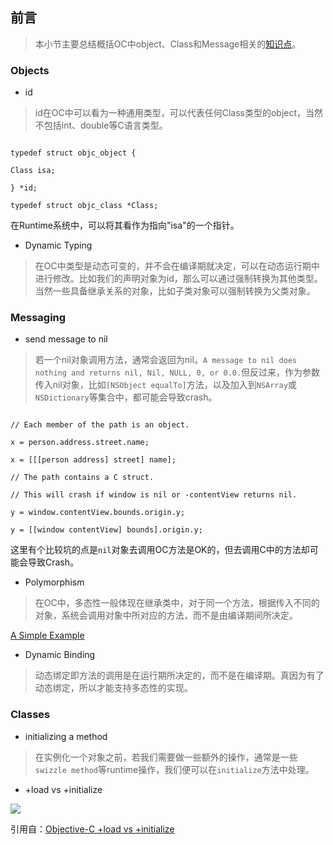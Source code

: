 ## 前言 

> 本小节主要总结概括OC中object、Class和Message相关的[知识点](https://developer.apple.com/library/archive/documentation/Cocoa/Conceptual/ObjectiveC/Chapters/ocObjectsClasses.html#//apple_ref/doc/uid/TP30001163-CH11-SW1)。 

### Objects 

- id 

> id在OC中可以看为一种通用类型，可以代表任何Class类型的object，当然不包括int、double等C语言类型。 

```objc 

typedef struct objc_object { 

Class isa; 

} *id; 

typedef struct objc_class *Class; 

``` 

在Runtime系统中，可以将其看作为指向"isa"的一个指针。 

- Dynamic Typing 

> 在OC中类型是动态可变的，并不会在编译期就决定，可以在动态运行期中进行修改。比如我们的声明对象为id，那么可以通过强制转换为其他类型。当然一些具备继承关系的对象，比如子类对象可以强制转换为父类对象。 

### Messaging 

- send message to nil 

> 若一个nil对象调用方法，通常会返回为nil。```A message to nil does nothing and returns nil, Nil, NULL, 0, or 0.0.```但反过来，作为参数传入nil对象，比如```[NSObject equalTo]```方法，以及加入到```NSArray```或```NSDictionary```等集合中，都可能会导致crash。 

```objc 

// Each member of the path is an object. 

x = person.address.street.name; 

x = [[[person address] street] name]; 

// The path contains a C struct. 

// This will crash if window is nil or -contentView returns nil. 

y = window.contentView.bounds.origin.y; 

y = [[window contentView] bounds].origin.y; 

``` 

这里有个比较坑的点是```nil```对象去调用OC方法是OK的，但去调用C中的方法却可能会导致Crash。 

- Polymorphism 

> 在OC中，多态性一般体现在继承类中，对于同一个方法，根据传入不同的对象，系统会调用对象中所对应的方法，而不是由编译期间所决定。 

[A Simple Example](https://www.tutorialspoint.com/objective_c/objective_c_polymorphism.htm) 

- Dynamic Binding 

> 动态绑定即方法的调用是在运行期所决定的，而不是在编译期。真因为有了动态绑定，所以才能支持多态性的实现。 

### Classes 

- initializing a method 

> 在实例化一个对象之前，若我们需要做一些额外的操作，通常是一些```swizzle method```等runtime操作，我们便可以在```initialize```方法中处理。 

- +load vs +initialize 

![](https://user-gold-cdn.xitu.io/2019/6/24/16b899d3747821f7) 

引用自：[Objective-C +load vs +initialize](http://blog.leichunfeng.com/blog/2015/05/02/objective-c-plus-load-vs-plus-initialize/) 
